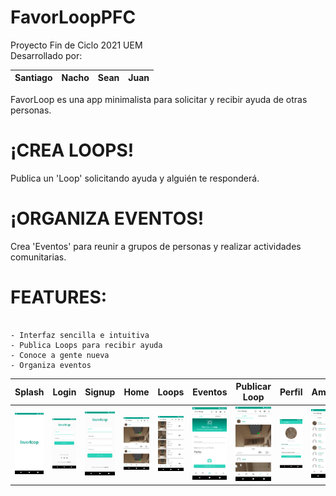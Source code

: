 # FavorLoopPFC
Proyecto Fin de Ciclo 2021 UEM  
Desarrollado por:

| Santiago | Nacho | Sean | Juan |
|-|-|-|-|

FavorLoop es una app minimalista para solicitar y recibir ayuda de otras personas.

# ¡CREA LOOPS!  
Publica un 'Loop' solicitando ayuda y alguién te responderá.

# ¡ORGANIZA EVENTOS!  
Crea 'Eventos' para reunir a grupos de personas y realizar actividades comunitarias.

# FEATURES:

~~~

- Interfaz sencilla e intuitiva
- Publica Loops para recibir ayuda
- Conoce a gente nueva
- Organiza eventos

~~~


| Splash | Login | Signup | Home | Loops | Eventos | Publicar Loop | Perfil | Amigos |
|:-:|:-:|:-:|:-:|-|-|-|-|-|
| ![](app/img/splash.jpg) | ![](app/img/login.jpg) | ![](app/img/signup.jpg) | ![](app/img/home.jpg) | ![](app/img/eventos.jpg) | ![](app/img/publicaciones.jpg) | ![](app/img/loops.jpg) | ![](app/img/perfil.jpg) | ![](app/img/busqueda.jpg) |
